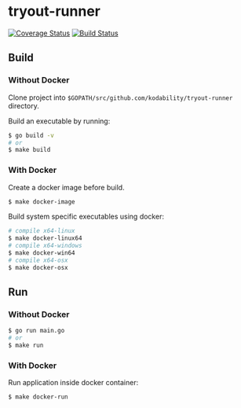 # tryout-runner
[![Coverage Status](https://coveralls.io/repos/github/kodability/tryout-runner/badge.svg?branch=develop)](https://coveralls.io/github/kodability/tryout-runner?branch=develop)
[![Build Status](https://travis-ci.org/kodability/tryout-runner.svg?branch=develop)](https://travis-ci.org/kodability/tryout-runner)

## Build
### Without Docker
Clone project into `$GOPATH/src/github.com/kodability/tryout-runner` directory.

Build an executable by running:
```bash
$ go build -v
# or
$ make build
```

### With Docker
Create a docker image before build.
```bash
$ make docker-image
```

Build system specific executables using docker:
```bash
# compile x64-linux
$ make docker-linux64
# compile x64-windows
$ make docker-win64
# compile x64-osx
$ make docker-osx
```

## Run
### Without Docker
```bash
$ go run main.go
# or
$ make run
```

### With Docker
Run application inside docker container:
```bash
$ make docker-run
```
